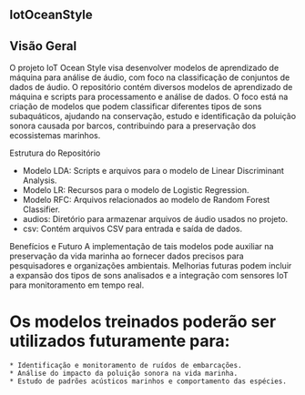 ## IotOceanStyle

## Visão Geral
O projeto IoT Ocean Style visa desenvolver modelos de aprendizado de máquina para análise de áudio, com foco na classificação de conjuntos de dados de áudio. O repositório contém diversos modelos de aprendizado de máquina e scripts para processamento e análise de dados.
O foco está na criação de modelos que podem classificar diferentes tipos de sons subaquáticos, ajudando na conservação, estudo e identificação da poluição sonora causada por barcos, contribuindo para a preservação dos ecossistemas marinhos.

Estrutura do Repositório
* Modelo LDA: Scripts e arquivos para o modelo de Linear Discriminant Analysis.
* Modelo LR: Recursos para o modelo de Logistic Regression.
* Modelo RFC: Arquivos relacionados ao modelo de Random Forest Classifier.
* audios: Diretório para armazenar arquivos de áudio usados no projeto.
* csv: Contém arquivos CSV para entrada e saída de dados.

Benefícios e Futuro
A implementação de tais modelos pode auxiliar na preservação da vida marinha ao fornecer dados precisos para pesquisadores e organizações ambientais. Melhorias futuras podem incluir a expansão dos tipos de sons analisados e a integração com sensores IoT para monitoramento em tempo real.
# Os modelos treinados poderão ser utilizados futuramente para:
    * Identificação e monitoramento de ruídos de embarcações.
    * Análise do impacto da poluição sonora na vida marinha.
    * Estudo de padrões acústicos marinhos e comportamento das espécies.